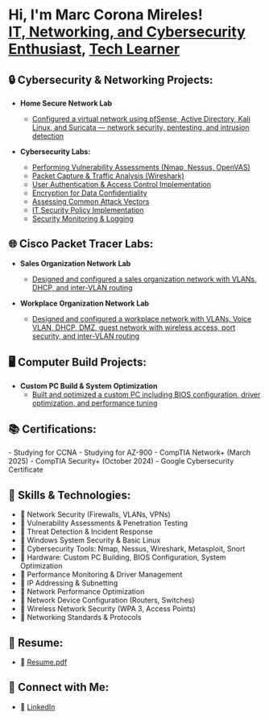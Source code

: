 <h1>Hi, I'm Marc Corona Mireles! <br/><a href="https://github.com/perseusmytho">IT, Networking, and Cybersecurity Enthusiast</a>, <a href="https://www.linkedin.com/in/marc-corona-mireles"> <a href="https://YOUR_WEBSITE_OR_PROJECT">Tech Learner</a></h1>

<h2>🔒 Cybersecurity & Networking Projects:</h2>

- <b>Home Secure Network Lab</b>
  - [Configured a virtual network using pfSense, Active Directory, Kali Linux, and Suricata — network security, pentesting, and intrusion detection](https://github.com/perseusmytho/home-security-lab)

- <b>Cybersecurity Labs:</b>
  - [Performing Vulnerability Assessments (Nmap, Nessus, OpenVAS)](https://github.com/perseusmytho/vulnerability-assessment-lab)
  - [Packet Capture & Traffic Analysis (Wireshark)](https://github.com/perseusmytho/packet-capture-traffic-analysis)
  - [User Authentication & Access Control Implementation](https://github.com/perseusmytho/user-authentication-access-control)
  - [Encryption for Data Confidentiality](https://github.com/perseusmytho/encryption-data-confidentiality)
  - [Assessing Common Attack Vectors](https://github.com/perseusmytho/assessing-attack-vectors)
  - [IT Security Policy Implementation](https://github.com/perseusmytho/security-policy-implementation)
  - [Security Monitoring & Logging](https://github.com/perseusmytho/security-monitoring-logging)

<h2>🌐 Cisco Packet Tracer Labs:</h2>

- <b>Sales Organization Network Lab</b>
  - [Designed and configured a sales organization network with VLANs, DHCP, and inter-VLAN routing](https://github.com/perseusmytho/sales-org-network-lab)

- <b>Workplace Organization Network Lab</b>
  - [Designed and configured a workplace network with VLANs, Voice VLAN, DHCP, DMZ, guest network with wireless access, port security, and inter-VLAN routing](https://github.com/perseusmytho/workplace-org-network-lab)

<h2>🖥️ Computer Build Projects:</h2>

- <b>Custom PC Build & System Optimization</b>
  - [Built and optimized a custom PC including BIOS configuration, driver optimization, and performance tuning](https://github.com/perseusmytho/custom-pc-build-optimization)

<h2>📚 Certifications:</h2>
- Studying for CCNA
- Studying for AZ-900
- CompTIA Network+ (March 2025)
- CompTIA Security+ (October 2024)
- Google Cybersecurity Certificate

<h2> 🎯 Skills & Technologies:</h2>

- 🔹 Network Security (Firewalls, VLANs, VPNs)
- 🔹 Vulnerability Assessments & Penetration Testing
- 🔹 Threat Detection & Incident Response
- 🔹 Windows System Security & Basic Linux
- 🔹 Cybersecurity Tools: Nmap, Nessus, Wireshark, Metasploit, Snort
- 🔹 Hardware: Custom PC Building, BIOS Configuration, System Optimization
- 🔹 Performance Monitoring & Driver Management
- 🔹 IP Addressing & Subnetting
- 🔹 Network Performance Optimization
- 🔹 Network Device Configuration (Routers, Switches)
- 🔹 Wireless Network Security (WPA 3, Access Points)
- 🔹 Networking Standards & Protocols 

<h2>📄 Resume:</h2>

- 📜 [Resume.pdf](https://github.com/user-attachments/files/19496474/Resume.pdf)

<h2> 🤝 Connect with Me:</h2>

- 💼 [LinkedIn](https://www.linkedin.com/in/marc-corona-mireles)
